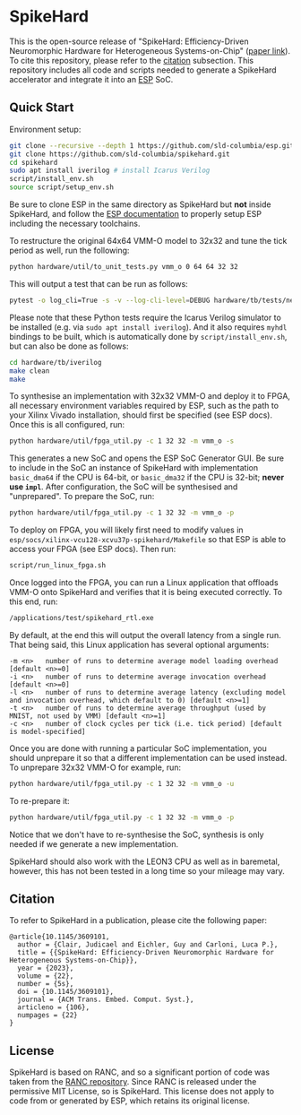 # SpikeHard

This is the open-source release of "SpikeHard: Efficiency-Driven Neuromorphic Hardware for Heterogeneous Systems-on-Chip" ([paper link](https://dl.acm.org/doi/full/10.1145/3609101)). To cite this repository, please refer to the [citation](#Citation) subsection. This repository includes all code and scripts needed to generate a SpikeHard accelerator and integrate it into an [ESP](https://www.esp.cs.columbia.edu/) SoC.

## Quick Start

Environment setup:
```bash
git clone --recursive --depth 1 https://github.com/sld-columbia/esp.git
git clone https://github.com/sld-columbia/spikehard.git
cd spikehard
sudo apt install iverilog # install Icarus Verilog
script/install_env.sh
source script/setup_env.sh
```
Be sure to clone ESP in the same directory as SpikeHard but **not** inside SpikeHard, and follow the [ESP documentation](https://www.esp.cs.columbia.edu/docs/setup/) to properly setup ESP including the necessary toolchains.

To restructure the original 64x64 VMM-O model to 32x32 and tune the tick period as well, run the following:
```bash
python hardware/util/to_unit_tests.py vmm_o 0 64 64 32 32
```
This will output a test that can be run as follows:
```bash
pytest -o log_cli=True -s -v --log-cli-level=DEBUG hardware/tb/tests/networks/altered/vmm_o/test_vmm_o_32.py
```
Please note that these Python tests require the Icarus Verilog simulator to be installed (e.g. via `sudo apt install iverilog`). And it also requires `myhdl` bindings to be built, which is automatically done by `script/install_env.sh`, but can also be done as follows:
```bash
cd hardware/tb/iverilog
make clean
make
```

To synthesise an implementation with 32x32 VMM-O and deploy it to FPGA, all necessary environment variables required by ESP, such as the path to your Xilinx Vivado installation, should first be specified (see ESP docs). Once this is all configured, run:
```bash
python hardware/util/fpga_util.py -c 1 32 32 -m vmm_o -s
```
This generates a new SoC and opens the ESP SoC Generator GUI. Be sure to include in the SoC an instance of SpikeHard with implementation `basic_dma64` if the CPU is 64-bit, or `basic_dma32` if the CPU is 32-bit; **never use `impl`**. After configuration, the SoC will be synthesised and "unprepared". To prepare the SoC, run: 
```bash
python hardware/util/fpga_util.py -c 1 32 32 -m vmm_o -p
```
To deploy on FPGA, you will likely first need to modify values in `esp/socs/xilinx-vcu128-xcvu37p-spikehard/Makefile` so that ESP is able to access your FPGA (see ESP docs). Then run:
```bash
script/run_linux_fpga.sh
```
Once logged into the FPGA, you can run a Linux application that offloads VMM-O onto SpikeHard and verifies that it is being executed correctly. To this end, run:
```bash
/applications/test/spikehard_rtl.exe
```
By default, at the end this will output the overall latency from a single run. That being said, this Linux application has several optional arguments:
```
-m <n>   number of runs to determine average model loading overhead [default <n>=0]
-i <n>   number of runs to determine average invocation overhead [default <n>=0]
-l <n>   number of runs to determine average latency (excluding model and invocation overhead, which default to 0) [default <n>=1]
-t <n>   number of runs to determine average throughput (used by MNIST, not used by VMM) [default <n>=1]
-c <n>   number of clock cycles per tick (i.e. tick period) [default is model-specified]
```
Once you are done with running a particular SoC implementation, you should unprepare it so that a different implementation can be used instead. To unprepare 32x32 VMM-O for example, run:
```bash
python hardware/util/fpga_util.py -c 1 32 32 -m vmm_o -u
```
To re-prepare it:
```bash
python hardware/util/fpga_util.py -c 1 32 32 -m vmm_o -p
```
Notice that we don't have to re-synthesise the SoC, synthesis is only needed if we generate a new implementation.

SpikeHard should also work with the LEON3 CPU as well as in baremetal, however, this has not been tested in a long time so your mileage may vary.

## Citation

To refer to SpikeHard in a publication, please cite the following paper:
```
@article{10.1145/3609101,
  author = {Clair, Judicael and Eichler, Guy and Carloni, Luca P.},
  title = {{SpikeHard: Efficiency-Driven Neuromorphic Hardware for Heterogeneous Systems-on-Chip}},
  year = {2023},
  volume = {22},
  number = {5s},
  doi = {10.1145/3609101},
  journal = {ACM Trans. Embed. Comput. Syst.},
  articleno = {106},
  numpages = {22}
}
```

## License

SpikeHard is based on RANC, and so a significant portion of code was taken from the [RANC repository](https://github.com/UA-RCL/RANC/tree/master). Since RANC is released under the permissive MIT License, so is SpikeHard. This license does not apply to code from or generated by ESP, which retains its original license.
